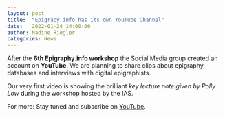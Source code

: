 ```yaml
---
layout: post
title:  "Epigrapy.info has its own YouTube Channel"
date:   2022-01-24 14:00:00
author: Nadine Riegler
categories: News
---
```



After the **6th Epigraphy.info workshop** the Social Media group created an account on **YouTube**. We are planning to share clips about epigraphy, databases and interviews with digital epigraphists.

Our very first video is showing the brilliant *key lecture note given by Polly Low* during the workshop hosted by the IAS.

For more: Stay tuned and subscribe on [YouTube](https://www.youtube.com/c/EpigraphyInfo).
